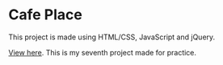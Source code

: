 # Cafe Place

This project is made using HTML/CSS, JavaScript and jQuery.

[View here](https://codija.github.io/cafe/).
This is my seventh project made for practice.
